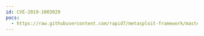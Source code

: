 ```yaml
---
id: CVE-2019-1003029
pocs:
  - https://raw.githubusercontent.com/rapid7/metasploit-framework/master/modules/exploits/multi/http/jenkins_metaprogramming.rb
---
```

